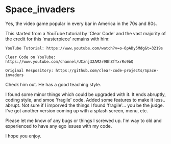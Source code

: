 # Space_invaders


Yes, the video game popular in every bar in America in the 70s and 80s.

This started from a YouTube tutorial by 'Clear Code' and the vast majority of the credit for this 'masterpiece' remains with him:  
	
	YouTube Tutorial: https://www.youtube.com/watch?v=o-6pADy5Mdg&t=3219s
	
	Clear Code on YouTube: https://www.youtube.com/channel/UCznj32AM2r98hZfTxrRo9bQ
	
	Original Respository: https://github.com/clear-code-projects/Space-invaders

Check him out.  He has a good teaching style.

I found some minor things which could be upgraded with it.  It ends abruptly, coding style, and smoe 'fragile' code.  Added some features to make it less.. abrupt. Not sure if I imporved the things I found 'fragile'... you be the judge.  I've got another version coming up with a splash screen, menu, etc.

Please let me know of any bugs or things I screwed up.  I'm way to old and experienced to have any ego issues with my code.

I hope you enjoy.
